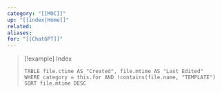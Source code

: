 ```yaml
---
category: "[[MOC]]"
up: "[[index|Home]]"
related: 
aliases: 
for: "[[ChatGPT]]"
---
```


> [!example] Index
> ```dataview
> TABLE file.ctime AS "Created", file.mtime AS "Last Edited"
> WHERE category = this.for AND !contains(file.name, "TEMPLATE")
> SORT file.mtime DESC
> ```

